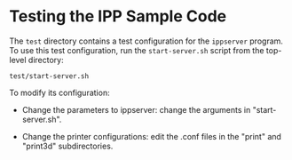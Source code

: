 Testing the IPP Sample Code
===========================

The `test` directory contains a test configuration for the `ippserver` program.
To use this test configuration, run the `start-server.sh` script from the top-
level directory:

    test/start-server.sh

To modify its configuration:

- Change the parameters to ippserver: change the arguments in "start-server.sh".

- Change the printer configurations: edit the .conf files in the "print" and
  "print3d" subdirectories.
